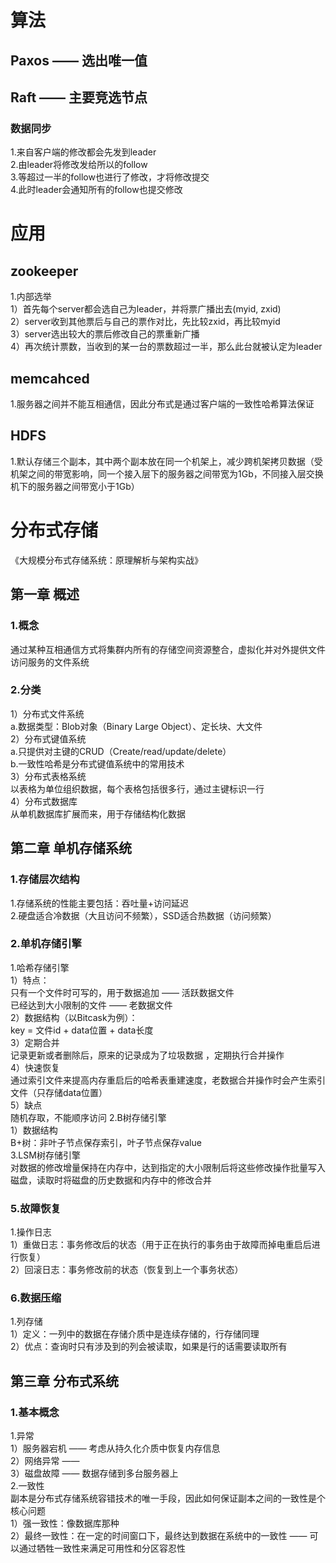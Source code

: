 # 算法
## Paxos —— 选出唯一值

## Raft —— 主要竞选节点
### 数据同步
1.来自客户端的修改都会先发到leader  
2.由leader将修改发给所以的follow  
3.等超过一半的follow也进行了修改，才将修改提交  
4.此时leader会通知所有的follow也提交修改  

# 应用
## zookeeper 
1.内部选举    
1）首先每个server都会选自己为leader，并将票广播出去(myid, zxid)  
2）server收到其他票后与自己的票作对比，先比较zxid，再比较myid  
3）server选出较大的票后修改自己的票重新广播  
4）再次统计票数，当收到的某一台的票数超过一半，那么此台就被认定为leader  
 
## memcahced  
1.服务器之间并不能互相通信，因此分布式是通过客户端的一致性哈希算法保证  

## HDFS 
1.默认存储三个副本，其中两个副本放在同一个机架上，减少跨机架拷贝数据（受机架之间的带宽影响，同一个接入层下的服务器之间带宽为1Gb，不同接入层交换机下的服务器之间带宽小于1Gb）  



# 分布式存储
《大规模分布式存储系统：原理解析与架构实战》
## 第一章 概述
### 1.概念  
通过某种互相通信方式将集群内所有的存储空间资源整合，虚拟化并对外提供文件访问服务的文件系统  
### 2.分类  
1）分布式文件系统  
a.数据类型：Blob对象（Binary Large Object）、定长块、大文件  
2）分布式键值系统  
a.只提供对主键的CRUD（Create/read/update/delete）  
b.一致性哈希是分布式键值系统中的常用技术  
3）分布式表格系统  
以表格为单位组织数据，每个表格包括很多行，通过主键标识一行  
4）分布式数据库  
从单机数据库扩展而来，用于存储结构化数据  
## 第二章 单机存储系统
### 1.存储层次结构
1.存储系统的性能主要包括：吞吐量+访问延迟  
2.硬盘适合冷数据（大且访问不频繁），SSD适合热数据（访问频繁）  
### 2.单机存储引擎
1.哈希存储引擎  
1）特点：  
只有一个文件时可写的，用于数据追加 —— 活跃数据文件  
已经达到大小限制的文件 —— 老数据文件  
2）数据结构（以Bitcask为例）：  
key = 文件id + data位置 + data长度  
3）定期合并  
记录更新或者删除后，原来的记录成为了垃圾数据 ，定期执行合并操作  
4）快速恢复  
通过索引文件来提高内存重启后的哈希表重建速度，老数据合并操作时会产生索引文件（只存储data位置）  
5）缺点  
随机存取，不能顺序访问
2.B树存储引擎   
1）数据结构  
B+树：非叶子节点保存索引，叶子节点保存value  
3.LSM树存储引擎  
对数据的修改增量保持在内存中，达到指定的大小限制后将这些修改操作批量写入磁盘，读取时将磁盘的历史数据和内存中的修改合并  
### 5.故障恢复
1.操作日志  
1）重做日志：事务修改后的状态（用于正在执行的事务由于故障而掉电重启后进行恢复）  
2）回滚日志：事务修改前的状态（恢复到上一个事务状态）   
### 6.数据压缩
1.列存储  
1）定义：一列中的数据在存储介质中是连续存储的，行存储同理  
2）优点：查询时只有涉及到的列会被读取，如果是行的话需要读取所有  
## 第三章 分布式系统
### 1.基本概念  
1.异常  
1）服务器宕机 —— 考虑从持久化介质中恢复内存信息  
2）网络异常 ——   
3）磁盘故障 —— 数据存储到多台服务器上  
2.一致性  
副本是分布式存储系统容错技术的唯一手段，因此如何保证副本之间的一致性是个核心问题  
1）强一致性：像数据库那种    
2）最终一致性：在一定的时间窗口下，最终达到数据在系统中的一致性 —— 可以通过牺牲一致性来满足可用性和分区容忍性    




